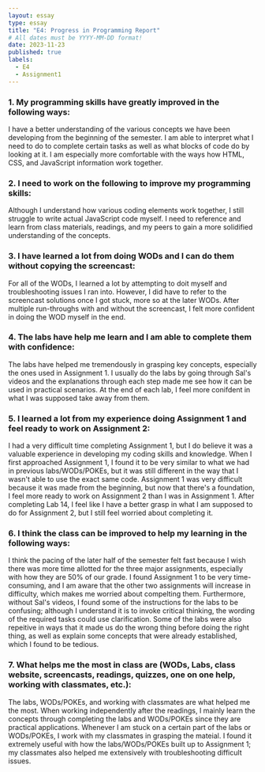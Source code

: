 ```yaml
---
layout: essay
type: essay
title: "E4: Progress in Programming Report"
# All dates must be YYYY-MM-DD format!
date: 2023-11-23
published: true
labels:
  - E4
  - Assignment1
---
```

<h3>1. My programming skills have greatly improved in the following ways:</h3>
I have a better understanding of the various concepts we have been developing from the beginning of the semester. I am able to interpret what I need to do to complete certain tasks as well as what blocks of code do by looking at it. I am especially more comfortable with the ways how HTML, CSS, and JavaScript information work together. 

<h3>2. I need to work on the following to improve my programming skills:</h3>
Although I understand how various coding elements work together, I still struggle to write actual JavaScript code myself. I need to reference and learn from class materials, readings, and my peers to gain a more solidified understanding of the concepts. 

<h3>3. I have learned a lot from doing WODs and I can do them without copying the screencast:</h3>
For all of the WODs, I learned a lot by attempting to doit myself and troubleshooting issues I ran into. However, I did have to refer to the screencast solutions once I got stuck, more so at the later WODs. After multiple run-throughs with and without the screencast, I felt more confident in doing the WOD myself in the end.

<h3>4. The labs have help me learn and I am able to complete them with confidence:</h3>
The labs have helped me tremendously in grasping key concepts, especially the ones used in Assignment 1. I usually do the labs by going through Sal's videos and the explanations through each step made me see how it can be used in practical scenarios. At the end of each lab, I feel more conifdent in what I was supposed take away from them. 

<h3>5. I learned a lot from my experience doing Assignment 1 and feel ready to work on Assignment 2:</h3>
I had a very difficult time completing Assignment 1, but I do believe it was a valuable experience in developing my coding skills and knowledge. When I first approached Assignment 1, I found it to be very similar to what we had in previous labs/WODs/POKEs, but it was still different in the way that I wasn't able to use the exact same code. Assignment 1 was very difficult because it was made from the beginning, but now that there's a foundation, I feel more ready to work on Assignment 2 than I was in Assignment 1. After completing Lab 14, I feel like I have a better grasp in what I am supposed to do for Assignment 2, but I still feel worried about completing it.

<h3>6. I think the class can be improved to help my learning in the following ways:</h3>
I think the pacing of the later half of the semester felt fast because I wish there was more time allotted for the three major assignments, especially with how they are 50% of our grade. I found Assignment 1 to be very time-consuming, and I am aware that the other two assignments will increase in difficulty, which makes me worried about compelting them. Furthermore, without Sal's videos, I found some of the instructions for the labs to be confusing; although I understand it is to invoke critical thinking, the wording of the required tasks could use clarification. Some of the labs were also repeitive in ways that it made us do the wrong thing before doing the right thing, as well as explain some concepts that were already established, which I found to be tedious. 

<h3>7. What helps me the most in class are (WODs, Labs, class website, screencasts, readings, quizzes, one on one help, working with classmates, etc.):</h3>
The labs, WODs/POKEs, and working with classmates are what helped me the most. When working independently after the readings, I mainly learn the concepts through completing the labs and WODs/POKEs since they are practical applications. Whenever I am stuck on a certain part of the labs or WODs/POKEs, I work with my classmates in grasping the mateial. I found it extremely useful with how the labs/WODs/POKEs built up to Assignment 1; my classmates also helped me extensively with troubleshooting difficult issues. 
